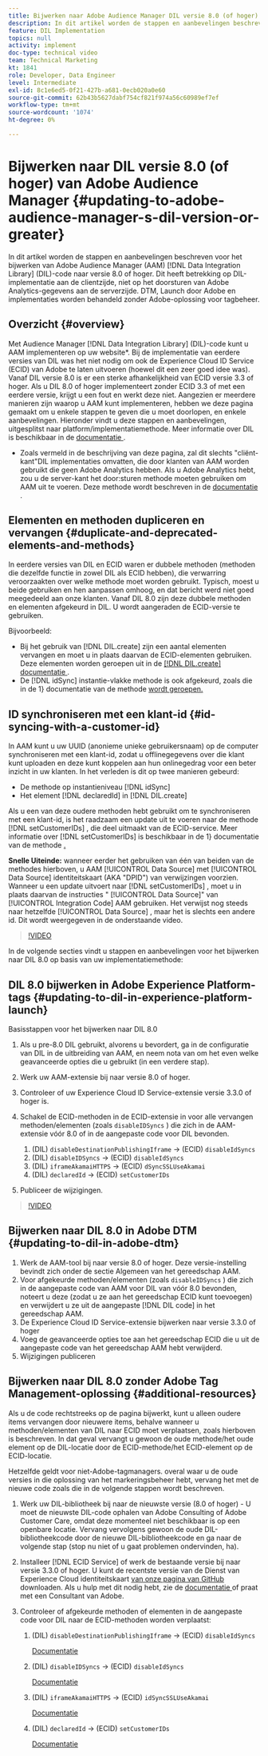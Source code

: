 ```yaml
---
title: Bijwerken naar Adobe Audience Manager DIL versie 8.0 (of hoger)
description: In dit artikel worden de stappen en aanbevelingen beschreven voor het bijwerken van de Adobe Audience Manager (AAM) Data Integration Library (DIL)-code naar versie 8.0 of hoger. Dit heeft betrekking op DIL-implementatie aan de clientzijde, niet op het doorsturen van Adobe Analytics-gegevens aan de serverzijde. DTM, Launch door Adobe en implementaties worden behandeld zonder Adobe-oplossing voor tagbeheer.
feature: DIL Implementation
topics: null
activity: implement
doc-type: technical video
team: Technical Marketing
kt: 1841
role: Developer, Data Engineer
level: Intermediate
exl-id: 8c1e6ed5-0f21-427b-a681-0ecb020a0e60
source-git-commit: 62b43b5627dabf754cf821f974a56c60989ef7ef
workflow-type: tm+mt
source-wordcount: '1074'
ht-degree: 0%

---
```


# Bijwerken naar DIL versie 8.0 (of hoger) van Adobe Audience Manager {#updating-to-adobe-audience-manager-s-dil-version-or-greater}

In dit artikel worden de stappen en aanbevelingen beschreven voor het bijwerken van Adobe Audience Manager (AAM) [!DNL Data Integration Library] (DIL)-code naar versie 8.0 of hoger. Dit heeft betrekking op DIL-implementatie aan de clientzijde, niet op het doorsturen van Adobe Analytics-gegevens aan de serverzijde. DTM, Launch door Adobe en implementaties worden behandeld zonder Adobe-oplossing voor tagbeheer.

## Overzicht {#overview}

Met Audience Manager [!DNL Data Integration Library] (DIL)-code kunt u AAM implementeren op uw website*. Bij de implementatie van eerdere versies van DIL was het niet nodig om ook de Experience Cloud ID Service (ECID) van Adobe te laten uitvoeren (hoewel dit een zeer goed idee was). Vanaf DIL versie 8.0 is er een sterke afhankelijkheid van ECID versie 3.3 of hoger. Als u DIL 8.0 of hoger implementeert zonder ECID 3.3 of met een eerdere versie, krijgt u een fout en werkt deze niet. Aangezien er meerdere manieren zijn waarop u AAM kunt implementeren, hebben we deze pagina gemaakt om u enkele stappen te geven die u moet doorlopen, en enkele aanbevelingen. Hieronder vindt u deze stappen en aanbevelingen, uitgesplitst naar platform/implementatiemethode. Meer informatie over DIL is beschikbaar in de [ documentatie ](https://experienceleague.adobe.com/docs/audience-manager/user-guide/dil-api/dil-overview.html?lang=nl-NL).

* Zoals vermeld in de beschrijving van deze pagina, zal dit slechts &quot;cliënt-kant&quot;DIL implementaties omvatten, die door klanten van AAM worden gebruikt die geen Adobe Analytics hebben. Als u Adobe Analytics hebt, zou u de server-kant het door:sturen methode moeten gebruiken om AAM uit te voeren. Deze methode wordt beschreven in de [ documentatie ](https://experienceleague.adobe.com/docs/analytics/admin/admin-tools/server-side-forwarding/ssf.html?lang=nl-NL).

## Elementen en methoden dupliceren en vervangen {#duplicate-and-deprecated-elements-and-methods}

In eerdere versies van DIL en ECID waren er dubbele methoden (methoden die dezelfde functie in zowel DIL als ECID hebben), die verwarring veroorzaakten over welke methode moet worden gebruikt. Typisch, moest u beide gebruiken en hen aanpassen omhoog, en dat bericht werd niet goed meegedeeld aan onze klanten. Vanaf DIL 8.0 zijn deze dubbele methoden en elementen afgekeurd in DIL. U wordt aangeraden de ECID-versie te gebruiken.

Bijvoorbeeld:

* Bij het gebruik van [!DNL DIL.create] zijn een aantal elementen vervangen en moet u in plaats daarvan de ECID-elementen gebruiken. Deze elementen worden geroepen uit in de [[!DNL DIL.create]  documentatie ](https://experienceleague.adobe.com/docs/audience-manager/user-guide/dil-api/class-level-dil-methods/dil-create.html?lang=nl-NL).
* De [!DNL idSync] instantie-vlakke methode is ook afgekeurd, zoals die in de 1&rbrace; documentatie van de methode [ wordt geroepen.](https://experienceleague.adobe.com/docs/audience-manager/user-guide/dil-api/dil-instance-methods.html?lang=nl-NL)

## ID synchroniseren met een klant-id {#id-syncing-with-a-customer-id}

In AAM kunt u uw UUID (anonieme unieke gebruikersnaam) op de computer synchroniseren met een klant-id, zodat u offlinegegevens over die klant kunt uploaden en deze kunt koppelen aan hun onlinegedrag voor een beter inzicht in uw klanten. In het verleden is dit op twee manieren gebeurd:

* De methode op instantieniveau [!DNL idSync]
* Het element [!DNL declaredId] in [!DNL DIL.create]

Als u een van deze oudere methoden hebt gebruikt om te synchroniseren met een klant-id, is het raadzaam een update uit te voeren naar de methode [!DNL setCustomerIDs] , die deel uitmaakt van de ECID-service. Meer informatie over [!DNL setCustomerIDs] is beschikbaar in de 1&rbrace; documentatie van de methode [.](https://experienceleague.adobe.com/docs/id-service/using/id-service-api/methods/setcustomerids.html?lang=nl-NL)

**Snelle Uiteinde:** wanneer eerder het gebruiken van één van beiden van de methodes hierboven, u AAM [!UICONTROL Data Source] met [!UICONTROL Data Source] identiteitskaart (AKA &quot;DPID&quot;) van verwijzingen voorzien. Wanneer u een update uitvoert naar [!DNL setCustomerIDs] , moet u in plaats daarvan de instructies &quot; [!UICONTROL Data Source]&quot; van [!UICONTROL Integration Code] AAM gebruiken. Het verwijst nog steeds naar hetzelfde [!UICONTROL Data Source] , maar het is slechts een andere id. Dit wordt weergegeven in de onderstaande video.

>[!VIDEO](https://video.tv.adobe.com/v/23873/?quality=12)

In de volgende secties vindt u stappen en aanbevelingen voor het bijwerken naar DIL 8.0 op basis van uw implementatiemethode:

## DIL 8.0 bijwerken in Adobe Experience Platform-tags {#updating-to-dil-in-experience-platform-launch}

Basisstappen voor het bijwerken naar DIL 8.0

1. Als u pre-8.0 DIL gebruikt, alvorens u bevordert, ga in de configuratie van DIL in de uitbreiding van AAM, en neem nota van om het even welke geavanceerde opties die u gebruikt (in een verdere stap).
1. Werk uw AAM-extensie bij naar versie 8.0 of hoger.
1. Controleer of uw Experience Cloud ID Service-extensie versie 3.3.0 of hoger is.
1. Schakel de ECID-methoden in de ECID-extensie in voor alle vervangen methoden/elementen (zoals `disableIDSyncs` ) die zich in de AAM-extensie vóór 8.0 of in de aangepaste code voor DIL bevonden.

   1. (DIL) `disableDestinationPublishingIframe` -> (ECID) `disableIdSyncs`
   1. (DIL) `disableIDSyncs` -> (ECID) `disableIdSyncs`
   1. (DIL) `iframeAkamaiHTTPS` -> (ECID) `dSyncSSLUseAkamai`
   1. (DIL) `declaredId` -> (ECID) `setCustomerIDs`

1. Publiceer de wijzigingen.

>[!VIDEO](https://video.tv.adobe.com/v/23874/?quality=12)

## Bijwerken naar DIL 8.0 in Adobe DTM {#updating-to-dil-in-adobe-dtm}

1. Werk de AAM-tool bij naar versie 8.0 of hoger. Deze versie-instelling bevindt zich onder de sectie Algemeen van het gereedschap AAM.
1. Voor afgekeurde methoden/elementen (zoals `disableIDSyncs` ) die zich in de aangepaste code van AAM voor DIL van vóór 8.0 bevonden, noteert u deze (zodat u ze aan het gereedschap ECID kunt toevoegen) en verwijdert u ze uit de aangepaste [!DNL DIL code] in het gereedschap AAM.
1. De Experience Cloud ID Service-extensie bijwerken naar versie 3.3.0 of hoger
1. Voeg de geavanceerde opties toe aan het gereedschap ECID die u uit de aangepaste code van het gereedschap AAM hebt verwijderd.
1. Wijzigingen publiceren

## Bijwerken naar DIL 8.0 zonder Adobe Tag Management-oplossing {#additional-resources}

Als u de code rechtstreeks op de pagina bijwerkt, kunt u alleen oudere items vervangen door nieuwere items, behalve wanneer u methoden/elementen van DIL naar ECID moet verplaatsen, zoals hierboven is beschreven. In dat geval vervangt u gewoon de oude methode/het oude element op de DIL-locatie door de ECID-methode/het ECID-element op de ECID-locatie.

Hetzelfde geldt voor niet-Adobe-tagmanagers. overal waar u de oude versies in die oplossing van het markeringsbeheer hebt, vervang het met de nieuwe code zoals die in de volgende stappen wordt beschreven.

1. Werk uw DIL-bibliotheek bij naar de nieuwste versie (8.0 of hoger) - U moet de nieuwste DIL-code ophalen van Adobe Consulting of Adobe Customer Care, omdat deze momenteel niet beschikbaar is op een openbare locatie. Vervang vervolgens gewoon de oude DIL-bibliotheekcode door de nieuwe DIL-bibliotheekcode en ga naar de volgende stap (stop nu niet of u gaat problemen ondervinden, ha).
1. Installeer [!DNL ECID Service] of werk de bestaande versie bij naar versie 3.3.0 of hoger. U kunt de recentste versie van de Dienst van Experience Cloud identiteitskaart [ van onze pagina van GitHub ](https://github.com/Adobe-Marketing-Cloud/id-service/releases) downloaden. Als u hulp met dit nodig hebt, zie de [ documentatie ](https://experienceleague.adobe.com/docs/id-service/using/home.html?lang=nl-NL) of praat met een Consultant van Adobe.

1. Controleer of afgekeurde methoden of elementen in de aangepaste code voor DIL naar de ECID-methoden worden verplaatst:

   1. (DIL) `disableDestinationPublishingIframe` -> (ECID) `disableIdSyncs`

      [ Documentatie ](https://experienceleague.adobe.com/docs/id-service/using/id-service-api/configurations/disableidsync.html?lang=nl-NL)

   1. (DIL) `disableIDSyncs` -> (ECID) `disableIdSyncs`

      [ Documentatie ](https://experienceleague.adobe.com/docs/id-service/using/id-service-api/configurations/disableidsync.html?lang=nl-NL)

   1. (DIL) `iframeAkamaiHTTPS` -> (ECID) `idSyncSSLUseAkamai`

      [ Documentatie ](https://experienceleague.adobe.com/docs/audience-manager/user-guide/dil-api/class-level-dil-methods/dil-create.html?lang=nl-NL)

   1. (DIL) `declaredId` -> (ECID) `setCustomerIDs`

      [ Documentatie ](https://experienceleague.adobe.com/docs/id-service/using/id-service-api/methods/setcustomerids.html?lang=nl-NL)
